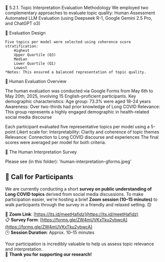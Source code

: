 🧠 5.2.1. Topic Interpretation Evaluation Methodology
We employed two complementary approaches to evaluate topic quality:
    Human Assessment
    Automated LLM Evaluation (using Deepseek R-1, Google Gemini 2.5 Pro, and ChatGPT o3)

📝 Evaluation Design

    Five topics per model were selected using coherence score stratification:
        Highest
        Upper Quartile (Q3)
        Median
        Lower Quartile (Q1)
        Lowest
    *Notes: This ensured a balanced representation of topic quality.
  
🧪 Human Evaluation Overview

The human evaluation was conducted via Google Forms from May 6th to May 20th, 2025, involving 15 English-proficient participants. Key demographic characteristics:
    Age group: 73.3% were aged 18–24 years
    Awareness: Over two-thirds had prior knowledge of Long COVID
    Relevance: This group represents a highly engaged demographic in health-related social media discourse


Each participant evaluated five representative topics per model using a 5-point Likert scale for:
    Interpretability: Clarity and coherence of topic themes
    Relevance: Connection to Long COVID discourse and experiences
The final scores were averaged per model for both criteria.

📝 The Human Interpretation Survey

Please see (in this folder): 'human-interpretation-gforms.jpeg'


## 📣 Call for Participants
We are currently conducting a short **survey on public understanding of Long COVID topics** derived from social media discussions.
To make participation easier, we’re hosting a brief **Zoom session (10–15 minutes)** to walk participants through the survey in a friendly and relaxed setting. 😊

🔗 **Zoom Link**: [https://its.id/meetHafidz](https://its.id/meetHafidz)  
📋 **Survey Form**: [https://forms.gle/ZW4mUVKxTku2ybwcA](https://forms.gle/ZW4mUVKxTku2ybwcA)  
🕒 **Session Duration**: Approx. 10–15 minutes

Your participation is incredibly valuable to help us assess topic relevance and interpretation.  
💜 **Thank you for supporting our research!**
